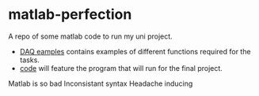 # matlab-perfection

A repo of some matlab code to run my uni project.

* [DAQ eamples](https://github.com/watervapour/matlab-perfection/tree/master/DAQ%20examples) contains examples of different functions required for the tasks.
* [code](https://github.com/watervapour/matlab-perfection/tree/master/code) will feature the program that will run for the final project.


Matlab is so bad
Inconsistant syntax
Headache inducing
